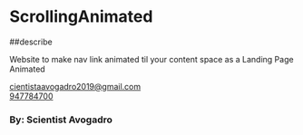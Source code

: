 # ScrollingAnimated

##describe

Website to make nav link animated til your content space
as a Landing Page Animated


<a href="mailto:cientistaavogadro2019@gmail.com">cientistaavogadro2019@gmail.com</a>
<br/>
<a href="tel:947784700">947784700</a>

### By: Scientist Avogadro
